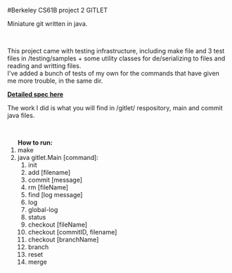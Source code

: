 #Berkeley CS61B project 2 GITLET

<p>
  Miniature git written in java.
</p>
<br />
<p>
  This project came with testing infrastructure, including make file and 3 test files in /testing/samples + 
some utility classes for de/serializing to files and reading and writting files.
<br />
  I've added a bunch of tests of my own for the commands that have given me more trouble, in the same dir.
</p>
<strong><a href="https://sp21.datastructur.es/materials/proj/proj2/proj2">Detailed spec here</a></strong>
<br />
<p>
  The work I did is what you will find in /gitlet/ respository, main and commit java files.
</p>
<br />
<ol><strong>How to run:</strong>
  <li>make</li>
  <li>java gitlet.Main [command]:
  <ol>
    <li>init</li>
    <li>add [filename]</li>
    <li>commit [message]</li>
    <li>rm [fileName]</li>
    <li>find [log message]</li>
    <li>log</li>
    <li>global-log</li>
    <li>status</li>
    <li>checkout [fileName]</li>
    <li>checkout [commitID, filename]</li>
    <li>checkout [branchName]</li>
    <li>branch</li>
    <li>reset</li>
    <li>merge</li>
  </ol>
    </li>
</ol>
